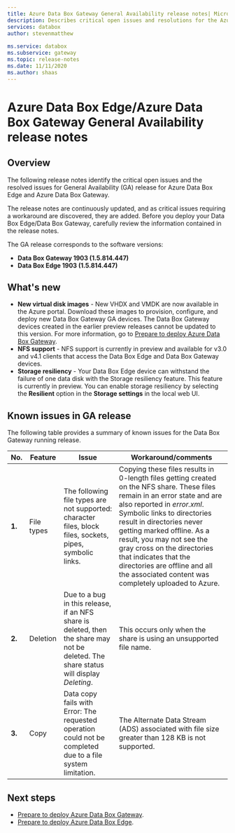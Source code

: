 ```yaml
---
title: Azure Data Box Gateway General Availability release notes| Microsoft Docs
description: Describes critical open issues and resolutions for the Azure Data Box Gateway running general availability release.
services: databox
author: stevenmatthew
 
ms.service: databox
ms.subservice: gateway
ms.topic: release-notes
ms.date: 11/11/2020
ms.author: shaas
---
```


# Azure Data Box Edge/Azure Data Box Gateway General Availability release notes

## Overview

The following release notes identify the critical open issues and the resolved issues for General Availability (GA) release for Azure Data Box Edge and Azure Data Box Gateway. 

The release notes are continuously updated, and as critical issues requiring a workaround are discovered, they are added. Before you deploy your Data Box Edge/Data Box Gateway, carefully review the information contained in the release notes.

The GA release corresponds to the software versions:

- **Data Box Gateway 1903 (1.5.814.447)**
- **Data Box Edge 1903 (1.5.814.447)**


## What's new

- **New virtual disk images** - New VHDX and VMDK are now available in the Azure portal. Download these images to provision, configure, and deploy new Data Box Gateway GA devices. The Data Box Gateway devices created in the earlier preview releases cannot be updated to this version. For more information, go to [Prepare to deploy Azure Data Box Gateway](data-box-gateway-deploy-prep.md).
- **NFS support** - NFS support is currently in preview and available for v3.0 and v4.1 clients that access the Data Box Edge and Data Box Gateway devices.
- **Storage resiliency** - Your Data Box Edge device can withstand the failure of one data disk with the Storage resiliency feature. This feature is currently in preview. You can enable storage resiliency by selecting the **Resilient** option in the **Storage settings** in the local web UI.


## Known issues in GA release

The following table provides a summary of known issues for the Data Box Gateway running release.

| No. | Feature | Issue | Workaround/comments |
| --- | --- | --- | --- |
| **1.** |File types | The following file types are not supported: character files, block files, sockets, pipes, symbolic links.  |Copying these files results in 0-length files getting created on the NFS share. These files remain in an error state and are also reported in *error.xml*. <br> Symbolic links to directories result in directories never getting marked offline. As a result, you may not see the gray cross on the directories that indicates that the directories are offline and all the associated content was completely uploaded to Azure. |
| **2.** |Deletion | Due to a bug in this release, if an NFS share is deleted, then the share may not be deleted. The share status will display *Deleting*.  |This occurs only when the share is using an unsupported file name. |
| **3.** |Copy | Data copy fails with Error:  The requested operation could not be completed due to a file system limitation.  |The Alternate Data Stream (ADS) associated with file size greater than 128 KB is not supported.   |


## Next steps

- [Prepare to deploy Azure Data Box Gateway](data-box-gateway-deploy-prep.md).
- [Prepare to deploy Azure Data Box Edge](../databox-online/azure-stack-edge-deploy-prep.md).

